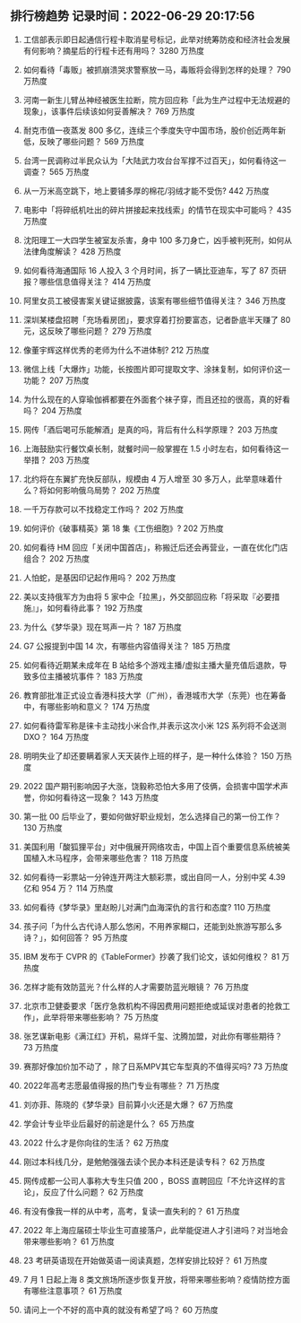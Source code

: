 
## 排行榜趋势 记录时间：2022-06-29 20:17:56
  
  1. 工信部表示即日起通信行程卡取消星号标记，此举对统筹防疫和经济社会发展有何影响？摘星后的行程卡还有用吗？ 3280 万热度
    
  2. 如何看待「毒贩」被抓崩溃哭求警察放一马，毒贩将会得到怎样的处理？ 790 万热度
    
  3. 河南一新生儿臂丛神经被医生拉断，院方回应称「此为生产过程中无法规避的现象」，该事件后续该如何妥善解决？ 769 万热度
    
  4. 耐克市值一夜蒸发 800 多亿，连续三个季度失守中国市场，股价创近两年新低，反映了哪些问题？ 569 万热度
    
  5. 台湾一民调称过半民众认为「大陆武力攻台台军撑不过百天」，如何看待这一调查？ 565 万热度
    
  6. 从一万米高空跳下，地上要铺多厚的棉花/羽绒才能不受伤? 442 万热度
    
  7. 电影中「将碎纸机吐出的碎片拼接起来找线索」的情节在现实中可能吗？ 435 万热度
    
  8. 沈阳理工一大四学生被室友杀害，身中 100 多刀身亡，凶手被判死刑，如何从法律角度解读？ 428 万热度
    
  9. 如何看待海通国际 16 人投入 3 个月时间，拆了一辆比亚迪车，写了 87 页研报？哪些信息值得关注？ 414 万热度
    
  10. 阿里女员工被侵害案关键证据披露，该案有哪些细节值得关注？ 346 万热度
    
  11. 深圳某楼盘招聘「充场看房团」，要求穿着打扮要富态，记者卧底半天赚了 80 元，这反映了哪些问题？ 279 万热度
    
  12. 像董宇辉这样优秀的老师为什么不进体制? 212 万热度
    
  13. 微信上线「大爆炸」功能，长按图片即可提取文字、涂抹复制，如何评价这一功能？ 207 万热度
    
  14. 为什么现在的人穿瑜伽裤都要在外面套个袜子穿，而且还拉的很高，真的好看吗？ 204 万热度
    
  15. 网传「酒后喝可乐能解酒」是真的吗，背后有什么科学原理？ 203 万热度
    
  16. 上海鼓励实行餐饮桌长制，就餐时间一般掌握在 1.5 小时左右，如何看待这一举措？ 203 万热度
    
  17. 北约将在东翼扩充快反部队，规模由 4 万人增至 30 多万人，此举意味着什么？将如何影响俄乌局势？ 202 万热度
    
  18. 一千万存款可以不找稳定工作吗？ 202 万热度
    
  19. 如何评价《破事精英》第 18 集《工伤细胞》? 202 万热度
    
  20. 如何看待 HM 回应「关闭中国首店」，称搬迁后还会再营业，一直在优化门店组合？ 202 万热度
    
  21. 人怕蛇，是基因印记起作用吗？ 202 万热度
    
  22. 美以支持俄军方为由将 5 家中企「拉黑」，外交部回应称「将采取『必要措施』」，如何看待此事？ 192 万热度
    
  23. 为什么《梦华录》现在骂声一片？ 187 万热度
    
  24. G7 公报提到中国 14 次，有哪些内容值得关注？ 185 万热度
    
  25. 如何看待近期某未成年在 B 站给多个游戏主播/虚拟主播大量充值后退款，导致多位主播被坑事件？ 183 万热度
    
  26. 教育部批准正式设立香港科技大学（广州），香港城市大学（东莞）也在筹备中，有哪些影响和意义？ 174 万热度
    
  27. 如何看待雷军称是徕卡主动找小米合作,并表示这次小米 12S 系列将不会送测 DXO？ 164 万热度
    
  28. 明明失业了却还要瞒着家人天天装作上班的样子，是一种什么体验？ 150 万热度
    
  29. 2022 国产期刊影响因子大涨，饶毅称恐怕大多用了伎俩，会损害中国学术声誉，你如何看待这一现象？ 143 万热度
    
  30. 第一批 00 后毕业了，要如何做好职业规划，怎么选择自己的第一份工作？ 130 万热度
    
  31. 美国利用「酸狐狸平台」对中俄展开网络攻击，中国上百个重要信息系统被美国植入木马程序，会带来哪些危害？ 118 万热度
    
  32. 如何看待一彩票站一分钟连开两注大额彩票，或出自同一人，分别中奖 4.39 亿和 954 万？ 114 万热度
    
  33. 如何看待《梦华录》里赵盼儿对满门血海深仇的言行和态度? 110 万热度
    
  34. 孩子问「为什么古代诗人那么悠闲，不用养家糊口，还能到处旅游写那么多诗？」，如何回答？ 95 万热度
    
  35. IBM 发布于 CVPR 的《TableFormer》抄袭了我们论文，该如何维权？ 81 万热度
    
  36. 怎样才能有效防蓝光？什么样的人才需要防蓝光眼镜？ 76 万热度
    
  37. 北京市卫健委要求「医疗急救机构不得因费用问题拒绝或延误对患者的抢救工作」，此举将带来哪些影响？ 75 万热度
    
  38. 张艺谋新电影《满江红》开机，易烊千玺、沈腾加盟，对此你有哪些期待？ 73 万热度
    
  39. 赛那好像加价加不动了 ，除了日系MPV其它车型真的不值得买吗? 73 万热度
    
  40. 2022年高考志愿最值得报的热门专业有哪些？ 71 万热度
    
  41. 刘亦菲、陈晓的《梦华录》目前算小火还是大爆？ 67 万热度
    
  42. 学会计专业毕业后最好的前途是什么？ 65 万热度
    
  43. 2022 什么才是你向往的生活？ 62 万热度
    
  44. 刚过本科线几分，是勉勉强强去读个民办本科还是读专科？ 62 万热度
    
  45. 网传成都一公司人事称大专生只值 200 ，BOSS 直聘回应「不允许这样的言论」，反应了什么问题？ 62 万热度
    
  46. 有没有像我一样的从中考，高考，复读一直失利的？ 61 万热度
    
  47. 2022 年上海应届硕士毕业生可直接落户，此举能促进人才引进吗？对当地会带来哪些影响？ 61 万热度
    
  48. 23 考研英语现在开始做英语一阅读真题，怎样安排比较好？ 61 万热度
    
  49. 7 月 1 日起上海 8 类文旅场所逐步恢复开放，将带来哪些影响？疫情防控方面有哪些注意事项？ 61 万热度
    
  50. 请问上一个不好的高中真的就没有希望了吗？ 60 万热度
    